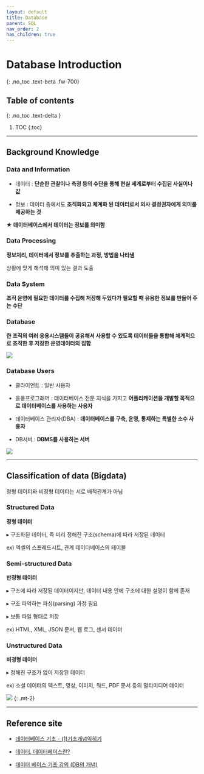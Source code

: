 ```yaml
---
layout: default
title: Database
parent: SQL
nav_order: 2
has_children: true
---
```


# Database Introduction
{: .no_toc .text-beta .fw-700}

## Table of contents
{: .no_toc .text-delta }

1. TOC
{:toc}

---

## Background Knowledge 

### Data and Information

* 데이터 : **단순한 관찰이나 측정 등의 수단을 통해 현실 세계로부터 수집된 사실이나 값**

* 정보 : 데이터 중에서도 **조직화되고 체계화 된 데이터로서 의사 결정권자에게 의미를 제공하는 것**

**★ 데이터베이스에서 데이터는 정보를 의미함**

### Data Processing

**정보처리, 데이터에서 정보를 추출하는 과정, 방법을 나타냄**

상황에 맞게 해석해 의미 있는 결과 도출

### Data System

**조직 운영에 필요한 데이터를 수집해 저장해 두었다가 필요할 때 유용한 정보를 만들어 주는 수단**

### Database

**한 조직의 여러 응용시스템들이 공유해서 사용할 수 있도록 데이터들을 통합해 체계적으로 조직한 후 저장한 운영데이터의 집합**
 
![](data_system.png)

### Database Users

* 클라이언트 : 일반 사용자

* 응용프로그래머 : 데이터베이스 전문 지식을 가지고 **어플리캐이션을 개발할 목적으로 데이터베이스를 사용하는 사용자**

* 데이터베이스 관리자(DBA) : **데이터베이스를 구축, 운영, 통제하는 특별한 소수 사용자**

* DB서버 : **DBMS를 사용하는 서버**

![](db_basic_structure.png)

---

## Classification of data (Bigdata)

정형 데이터와 비정형 데이터는 서로 배척관계가 아님

### Structured Data

**정형 데이터**

&#9656; 구조화된 데이터, 즉 미리 정해진 구조(schema)에 따라 저장된 데이터

ex) 엑셀의 스프레드시트, 관계 데이터베이스의 테이블

### Semi-structured Data

**반정형 데이터**

&#9656; 구조에 따라 저장된 데이터이지만, 데이터 내용 안에 구조에 대한 설명이 함께 존재

&#9656; 구조 파악하는 파싱(parsing) 과정 필요

&#9656; 보통 파일 형태로 저장

ex) HTML, XML, JSON 문서, 웹 로그, 센서 데이터

### Unstructured Data

**비정형 데이터**

&#9656; 정해진 구조가 없이 저장된 데이터

ex) 소셜 데이터의 텍스트, 영상, 이미지, 워드, PDF 문서 등의 멀티미디어 데이터

![](datatype3.png)
{: .mt-2}

---

## Reference site

* [데이터베이스 기초 - (1)기초개념익히기](https://www.bsidesoft.com/4754)

* [데이터, 데이터베이스란?](https://ahnty0122.tistory.com/26)

* [데이터 베이스 기초 강의 (DB의 개념)](https://nackwon.tistory.com/96)
